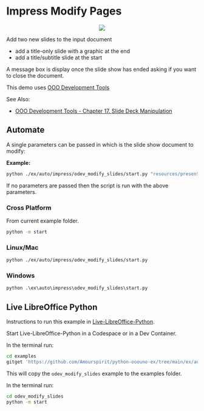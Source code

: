 # Impress Modify Pages

<p align="center">
    <img src="https://user-images.githubusercontent.com/4193389/198418648-34ab1937-9d3d-4a10-bf38-54f4abc39775.png">
</p>

Add two new slides to the input document

- add a title-only slide with a graphic at the end
- add a title/subtitle slide at the start

A message box is display once the slide show has ended asking if you want to close the document.

This demo uses [OOO Development Tools]

See Also:

- [OOO Development Tools - Chapter 17. Slide Deck Manipulation](https://python-ooo-dev-tools.readthedocs.io/en/latest/odev/part3/chapter17.html)

## Automate

A single parameters can be passed in which is the slide show document to modify:

**Example:**

```sh
python ./ex/auto/impress/odev_modify_slides/start.py "resources/presentation/algsSmall.ppt"
```

If no parameters are passed then the script is run with the above parameters.

### Cross Platform

From current example folder.

```sh
python -m start
```

### Linux/Mac

```sh
python ./ex/auto/impress/odev_modify_slides/start.py
```

### Windows

```ps
python .\ex\auto\impress\odev_modify_slides\start.py
```

## Live LibreOffice Python

Instructions to run this example in [Live-LibreOffice-Python](https://github.com/Amourspirit/live-libreoffice-python).

Start Live-LibreOffice-Python in a Codespace or in a Dev Container.

In the terminal run:

```bash
cd examples
gitget 'https://github.com/Amourspirit/python-ooouno-ex/tree/main/ex/auto/impress/odev_modify_slides'
```

This will copy the `odev_modify_slides` example to the examples folder.

In the terminal run:

```bash
cd odev_modify_slides
python -m start
```

[OOO Development Tools]: https://python-ooo-dev-tools.readthedocs.io/en/latest/
